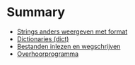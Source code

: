 # Summary

* [Strings anders weergeven met format](string_format.md)
* [Dictionaries (dict)](dicts.md)
* [Bestanden inlezen en wegschrijven](file_IO.md)
* [Overhoorprogramma](overhoor.md)
